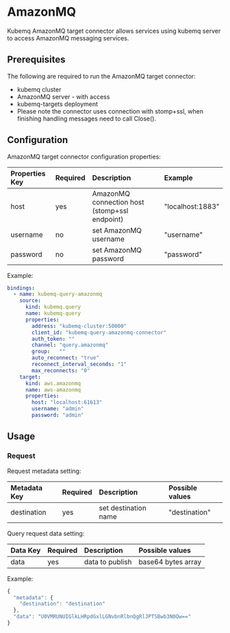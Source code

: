 # AmazonMQ

Kubemq AmazonMQ target connector allows services using kubemq server to access AmazonMQ messaging services.

## Prerequisites

The following are required to run the AmazonMQ target connector:

* kubemq cluster
* AmazonMQ server - with access 
* kubemq-targets deployment
* Please note the connector uses connection with stomp+ssl, when finishing handling messages need to call Close\(\).

## Configuration

AmazonMQ target connector configuration properties:

| Properties Key | Required | Description | Example |
| :--- | :--- | :--- | :--- |
| host | yes | AmazonMQ connection host \(stomp+ssl endpoint\) | "localhost:1883" |
| username | no | set AmazonMQ username | "username" |
| password | no | set AmazonMQ password | "password" |

Example:

```yaml
bindings:
  - name: kubemq-query-amazonmq
    source:
      kind: kubemq.query
      name: kubemq-query
      properties:
        address: "kubemq-cluster:50000"
        client_id: "kubemq-query-amazonmq-connector"
        auth_token: ""
        channel: "query.amazonmq"
        group:   ""
        auto_reconnect: "true"
        reconnect_interval_seconds: "1"
        max_reconnects: "0"
    target:
      kind: aws.amazonmq
      name: aws-amazonmq
      properties:
        host: "localhost:61613"
        username: "admin"
        password: "admin"
```

## Usage

### Request

Request metadata setting:

| Metadata Key | Required | Description | Possible values |
| :--- | :--- | :--- | :--- |
| destination | yes | set destination name | "destination" |

Query request data setting:

| Data Key | Required | Description | Possible values |
| :--- | :--- | :--- | :--- |
| data | yes | data to publish | base64 bytes array |

Example:

```javascript
{
  "metadata": {
    "destination": "destination"
  },
  "data": "U0VMRUNUIGlkLHRpdGxlLGNvbnRlbnQgRlJPTSBwb3N0Ow=="
}
```

